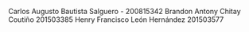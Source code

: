Carlos Augusto Bautista Salguero - 200815342
Brandon Antony Chitay Coutiño 201503385
Henry Francisco León Hernández 201503577
